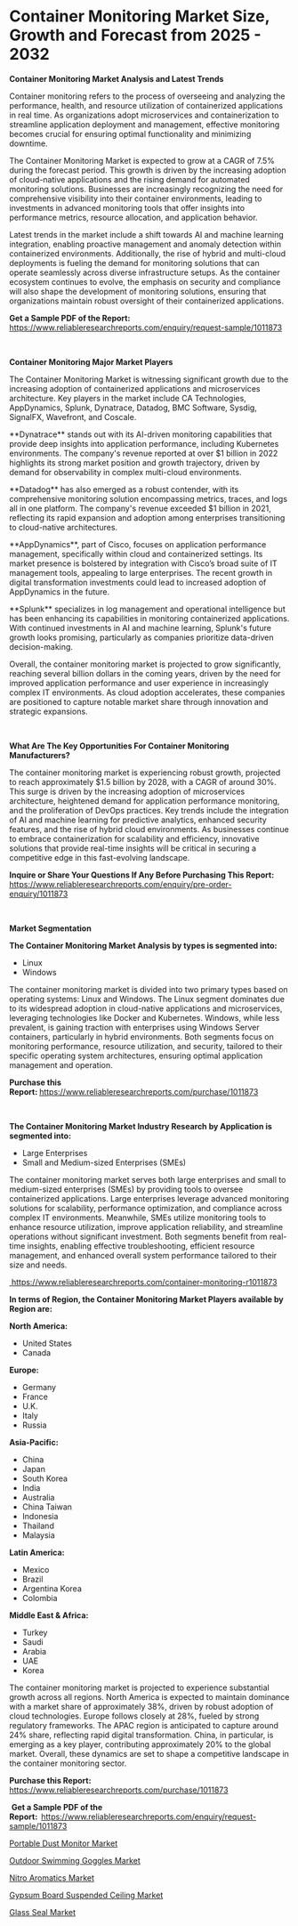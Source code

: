<p><h1>Container Monitoring Market Size, Growth and Forecast from 2025 - 2032</h1></p><p><strong>Container Monitoring Market Analysis and Latest Trends</strong></p>
<p><p>Container monitoring refers to the process of overseeing and analyzing the performance, health, and resource utilization of containerized applications in real time. As organizations adopt microservices and containerization to streamline application deployment and management, effective monitoring becomes crucial for ensuring optimal functionality and minimizing downtime.</p><p>The Container Monitoring Market is expected to grow at a CAGR of 7.5% during the forecast period. This growth is driven by the increasing adoption of cloud-native applications and the rising demand for automated monitoring solutions. Businesses are increasingly recognizing the need for comprehensive visibility into their container environments, leading to investments in advanced monitoring tools that offer insights into performance metrics, resource allocation, and application behavior.</p><p>Latest trends in the market include a shift towards AI and machine learning integration, enabling proactive management and anomaly detection within containerized environments. Additionally, the rise of hybrid and multi-cloud deployments is fueling the demand for monitoring solutions that can operate seamlessly across diverse infrastructure setups. As the container ecosystem continues to evolve, the emphasis on security and compliance will also shape the development of monitoring solutions, ensuring that organizations maintain robust oversight of their containerized applications.</p></p>
<p><strong>Get a Sample PDF of the Report:&nbsp;</strong> <a href="https://www.reliableresearchreports.com/enquiry/request-sample/1011873?utm_campaign=11&utm_medium=2&utm_source=Github&utm_content=ia&utm_term=06032025&utm_id=container-monitoring">https://www.reliableresearchreports.com/enquiry/request-sample/1011873</a></p>
<p>&nbsp;</p>
<p><strong>Container Monitoring Major Market Players</strong></p>
<p><p>The Container Monitoring Market is witnessing significant growth due to the increasing adoption of containerized applications and microservices architecture. Key players in the market include CA Technologies, AppDynamics, Splunk, Dynatrace, Datadog, BMC Software, Sysdig, SignalFX, Wavefront, and Coscale.</p><p>**Dynatrace** stands out with its AI-driven monitoring capabilities that provide deep insights into application performance, including Kubernetes environments. The company's revenue reported at over $1 billion in 2022 highlights its strong market position and growth trajectory, driven by demand for observability in complex multi-cloud environments.</p><p>**Datadog** has also emerged as a robust contender, with its comprehensive monitoring solution encompassing metrics, traces, and logs all in one platform. The company's revenue exceeded $1 billion in 2021, reflecting its rapid expansion and adoption among enterprises transitioning to cloud-native architectures.</p><p>**AppDynamics**, part of Cisco, focuses on application performance management, specifically within cloud and containerized settings. Its market presence is bolstered by integration with Cisco’s broad suite of IT management tools, appealing to large enterprises. The recent growth in digital transformation investments could lead to increased adoption of AppDynamics in the future.</p><p>**Splunk** specializes in log management and operational intelligence but has been enhancing its capabilities in monitoring containerized applications. With continued investments in AI and machine learning, Splunk's future growth looks promising, particularly as companies prioritize data-driven decision-making.</p><p>Overall, the container monitoring market is projected to grow significantly, reaching several billion dollars in the coming years, driven by the need for improved application performance and user experience in increasingly complex IT environments. As cloud adoption accelerates, these companies are positioned to capture notable market share through innovation and strategic expansions.</p></p>
<p>&nbsp;</p>
<p><strong>What Are The Key Opportunities For Container Monitoring Manufacturers?</strong></p>
<p><p>The container monitoring market is experiencing robust growth, projected to reach approximately $1.5 billion by 2028, with a CAGR of around 30%. This surge is driven by the increasing adoption of microservices architecture, heightened demand for application performance monitoring, and the proliferation of DevOps practices. Key trends include the integration of AI and machine learning for predictive analytics, enhanced security features, and the rise of hybrid cloud environments. As businesses continue to embrace containerization for scalability and efficiency, innovative solutions that provide real-time insights will be critical in securing a competitive edge in this fast-evolving landscape.</p></p>
<p><strong>Inquire or Share Your Questions If Any Before Purchasing This Report:</strong> <a href="https://www.reliableresearchreports.com/enquiry/pre-order-enquiry/1011873?utm_campaign=11&utm_medium=2&utm_source=Github&utm_content=ia&utm_term=06032025&utm_id=container-monitoring">https://www.reliableresearchreports.com/enquiry/pre-order-enquiry/1011873</a></p>
<p>&nbsp;</p>
<p><strong>Market Segmentation</strong></p>
<p><strong>The Container Monitoring Market Analysis by types is segmented into:</strong></p>
<p><ul><li>Linux</li><li>Windows</li></ul></p>
<p><p>The container monitoring market is divided into two primary types based on operating systems: Linux and Windows. The Linux segment dominates due to its widespread adoption in cloud-native applications and microservices, leveraging technologies like Docker and Kubernetes. Windows, while less prevalent, is gaining traction with enterprises using Windows Server containers, particularly in hybrid environments. Both segments focus on monitoring performance, resource utilization, and security, tailored to their specific operating system architectures, ensuring optimal application management and operation.</p></p>
<p><strong>Purchase this Report:&nbsp;</strong><a href="https://www.reliableresearchreports.com/purchase/1011873?utm_campaign=11&utm_medium=2&utm_source=Github&utm_content=ia&utm_term=06032025&utm_id=container-monitoring">https://www.reliableresearchreports.com/purchase/1011873</a></p>
<p>&nbsp;</p>
<p><strong>The Container Monitoring Market Industry Research by Application is segmented into:</strong></p>
<p><ul><li>Large Enterprises</li><li>Small and Medium-sized Enterprises (SMEs)</li></ul></p>
<p><p>The container monitoring market serves both large enterprises and small to medium-sized enterprises (SMEs) by providing tools to oversee containerized applications. Large enterprises leverage advanced monitoring solutions for scalability, performance optimization, and compliance across complex IT environments. Meanwhile, SMEs utilize monitoring tools to enhance resource utilization, improve application reliability, and streamline operations without significant investment. Both segments benefit from real-time insights, enabling effective troubleshooting, efficient resource management, and enhanced overall system performance tailored to their size and needs.</p></p>
<p><a href="https://www.reliableresearchreports.com/container-monitoring-r1011873?utm_campaign=11&utm_medium=2&utm_source=Github&utm_content=ia&utm_term=06032025&utm_id=container-monitoring">&nbsp;https://www.reliableresearchreports.com/container-monitoring-r1011873</a></p>
<p><strong>In terms of Region, the Container Monitoring Market Players available by Region are:</strong></p>
<p>
    <p> <strong> North America: </strong>
        <ul>
            <li>United States</li>
            <li>Canada</li>
        </ul>
        </p> 
    <p> <strong> Europe: </strong>
        <ul>
            <li>Germany</li>
            <li>France</li>
            <li>U.K.</li>
            <li>Italy</li>
            <li>Russia</li>
        </ul>
        </p> 
    <p> <strong> Asia-Pacific: </strong>
        <ul>
            <li>China</li>
            <li>Japan</li>
            <li>South Korea</li>
            <li>India</li>
            <li>Australia</li>
            <li>China Taiwan</li>
            <li>Indonesia</li>
            <li>Thailand</li>
            <li>Malaysia</li>
        </ul>
        </p> 
    <p> <strong> Latin America: </strong>
        <ul>
            <li>Mexico</li>
            <li>Brazil</li>
            <li>Argentina Korea</li>
            <li>Colombia</li>
        </ul>
        </p> 
    <p> <strong> Middle East & Africa: </strong>
        <ul>
            <li>Turkey</li>
            <li>Saudi</li>
            <li>Arabia</li>
            <li>UAE</li>
            <li>Korea</li>
        </ul>
    </p>
    </p>
<p><p>The container monitoring market is projected to experience substantial growth across all regions. North America is expected to maintain dominance with a market share of approximately 38%, driven by robust adoption of cloud technologies. Europe follows closely at 28%, fueled by strong regulatory frameworks. The APAC region is anticipated to capture around 24% share, reflecting rapid digital transformation. China, in particular, is emerging as a key player, contributing approximately 20% to the global market. Overall, these dynamics are set to shape a competitive landscape in the container monitoring sector.</p></p>
<p><strong>Purchase this Report: </strong><a href="https://www.reliableresearchreports.com/purchase/1011873?utm_campaign=11&utm_medium=2&utm_source=Github&utm_content=ia&utm_term=06032025&utm_id=container-monitoring">https://www.reliableresearchreports.com/purchase/1011873</a></p>
<p>&nbsp;<strong>Get a Sample PDF of the Report:&nbsp;&nbsp;</strong><a href="https://www.reliableresearchreports.com/enquiry/request-sample/1011873?utm_campaign=11&utm_medium=2&utm_source=Github&utm_content=ia&utm_term=06032025&utm_id=container-monitoring">https://www.reliableresearchreports.com/enquiry/request-sample/1011873</a></p>
<p><strong></strong></p>
<p><p><a href="https://github.com/sanokdagada01/Market-Research-Report-List-1/blob/main/portable-dust-monitor-market.md?utm_campaign=11&utm_medium=2&utm_source=Github&utm_content=ia&utm_term=06032025&utm_id=container-monitoring">Portable Dust Monitor Market</a></p><p><a href="https://github.com/popoialraih3/Market-Research-Report-List-1/blob/main/outdoor-swimming-goggles-market.md?utm_campaign=11&utm_medium=2&utm_source=Github&utm_content=ia&utm_term=06032025&utm_id=container-monitoring">Outdoor Swimming Goggles Market</a></p><p><a href="https://github.com/lanuskarnajc/Market-Research-Report-List-1/blob/main/nitro-aromatics-market.md?utm_campaign=11&utm_medium=2&utm_source=Github&utm_content=ia&utm_term=06032025&utm_id=container-monitoring">Nitro Aromatics Market</a></p><p><a href="https://github.com/haajipauget/Market-Research-Report-List-1/blob/main/gypsum-board-suspended-ceiling-market.md?utm_campaign=11&utm_medium=2&utm_source=Github&utm_content=ia&utm_term=06032025&utm_id=container-monitoring">Gypsum Board Suspended Ceiling Market</a></p><p><a href="https://github.com/shirlantosx7/Market-Research-Report-List-1/blob/main/glass-seal-market.md?utm_campaign=11&utm_medium=2&utm_source=Github&utm_content=ia&utm_term=06032025&utm_id=container-monitoring">Glass Seal Market</a></p></p>
